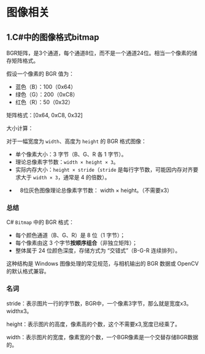 # 图像相关



## 1.C#中的图像格式bitmap

BGR矩阵，是3个通道，每个通道8位，而不是一个通道24位。相当一个像素的储存矩阵格式。

假设一个像素的 BGR 值为：

* 蓝色（B）：100（0x64）
* 绿色（G）：200（0xC8）
* 红色（R）：50（0x32）

矩阵格式：[0x64, 0xC8, 0x32]

大小计算：

对于一幅宽度为 `width`、高度为 `height` 的 BGR 格式图像：

* 单个像素大小：3 字节（B、G、R 各 1 字节）。
* 理论总像素字节数：`width × height × 3`。
* 实际内存大小：`height × stride`（`stride` 是每行字节数，可能因内存对齐要求大于 `width × 3`，通常是 4 的倍数）。
-    8位灰色图像理论总像素字节数： width × height。（不需要x3）

### 总结

C# `Bitmap` 中的 BGR 格式：

* 每个颜色通道（B、G、R）是 8 位（1 字节）；
* 每个像素由这 3 个字节**按顺序组合**（非独立矩阵）；
* 整体属于 24 位颜色深度，存储方式为 “交错式”（B-G-R 连续排列）。

这种结构是 Windows 图像处理的常见规范，与相机输出的 BGR 数据或 OpenCV 的默认格式兼容。

### 名词

stride：表示图片一行的字节数，BGR中，一个像素3字节，那么就是宽度x3。widthx3。

height：表示图片的高度，像素高的个数，这个不需要x3,宽度已经乘了。

width：表示图片的宽度，像素宽的个数，一个BGR像素是一个交替存储BGR数据的。


